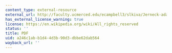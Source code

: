 ```yaml
---
content_type: external-resource
external_url: http://faculty.ucmerced.edu/ecampbell3/slkiva/Jerneck-adaptation-2008.pdf
has_external_license_warning: true
license: https://en.wikipedia.org/wiki/All_rights_reserved
status: ''
title: PDF
uid: a246c1ab-b1d4-4d3b-90d3-dbbe62dab564
wayback_url: ''
---
```


